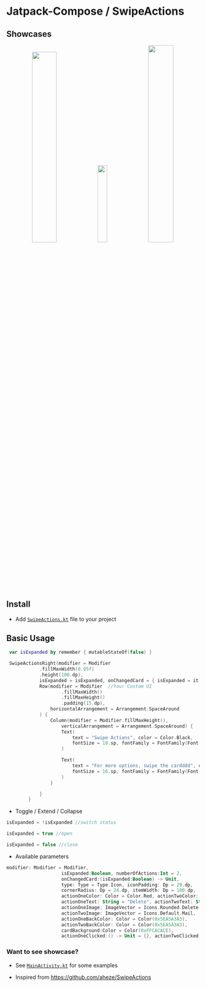 #  Jatpack-Compose / SwipeActions

## Showcases


<p align="center">
 <img src="https://github.com/akardas16/SwipeActions/assets/28716129/274c6c51-9fd7-4952-a79f-8ccb0ec0fa68" width="35.7%">
<img src="https://github.com/akardas16/SwipeActions/assets/28716129/374b02e9-7880-4311-928c-b31cf99bb7f7" width="22.7%" >
 <img  src="https://github.com/akardas16/SwipeActions/assets/28716129/3f21d40f-fcb4-4710-b3af-4605a8997fe3" width="36.3%" >
</p>

## Install

* Add [`SwipeActions.kt`](https://github.com/akardas16/SwipeActions/blob/main/app/src/main/java/com/example/swipeactions/SwipeActions.kt)  file to your project

## Basic Usage


```Kotlin
 var isExpanded by remember { mutableStateOf(false) }

 SwipeActionsRight(modifier = Modifier
            .fillMaxWidth(0.95f)
            .height(100.dp), 
            isExpanded = isExpanded, onChangedCard = { isExpanded = it }) {
            Row(modifier = Modifier  //Your Custom UI
                    .fillMaxWidth()
                    .fillMaxHeight()
                    .padding(15.dp),
                horizontalArrangement = Arrangement.SpaceAround
            ) {
                Column(modifier = Modifier.fillMaxHeight(),
                    verticalArrangement = Arrangement.SpaceAround) {
                    Text(
                        text = "Swipe Actions", color = Color.Black,
                        fontSize = 18.sp, fontFamily = FontFamily(Font(R.font.lato_bold))
                    )

                    Text(
                        text = "For more options, swipe the cardddd", color = Color.Black,
                        fontSize = 16.sp, fontFamily = FontFamily(Font(R.font.lato_regular))
                    )
                }

            }
        }
```

*  Toggle / Extend / Collapse 

```Kotlin
isExpanded = !isExpanded //switch status

isExpanded = true //open

isExpanded = false //close
```

*  Available parameters

  ```Kotlin
modifier: Modifier = Modifier,
                      isExpanded:Boolean, numberOfActions:Int = 2,
                      onChangedCard:(isExpanded:Boolean) -> Unit,
                      type: Type = Type.Icon, iconPadding: Dp = 29.dp,
                      cornerRadius: Dp = 24.dp, itemWidth: Dp = 100.dp,
                      actionOneColor: Color = Color.Red, actionTwoColor: Color = Color.White,
                      actionOneText: String = "Delete", actionTwoText: String = "Mail",
                      actionOneImage: ImageVector = Icons.Rounded.Delete,
                      actionTwoImage: ImageVector = Icons.Default.Mail,
                      actionOneBackColor: Color = Color(0x5EA5A3A3),
                      actionTwoBackColor: Color = Color(0x5EA5A3A3),
                      cardBackground:Color = Color(0xFFCACACE),
                      actionOneClicked:() -> Unit = {}, actionTwoClicked:() -> Unit = {}
```


### Want to see showcase?
* See  [`MainActivity.kt`](https://github.com/akardas16/SwipeActions/blob/main/app/src/main/java/com/example/swipeactions/MainActivity.kt) for some examples

* Inspired from https://github.com/aheze/SwipeActions
